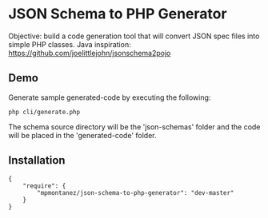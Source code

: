# JSON Schema to PHP Generator

Objective: build a code generation tool that will convert JSON spec files into simple PHP classes. Java inspiration: https://github.com/joelittlejohn/jsonschema2pojo

## Demo
Generate sample generated-code by executing the following:

```
php cli/generate.php
```

The schema source directory will be the 'json-schemas' folder and the code will be placed in the 'generated-code' folder.

## Installation
```
{
    "require": {
        "mpmontanez/json-schema-to-php-generator": "dev-master"
    }
}
```
